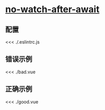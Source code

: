 # [no-watch-after-await](https://eslint.vuejs.org/rules/no-watch-after-await.html)

## 配置

<<< ./.eslintrc.js

## 错误示例

<<< ./bad.vue

## 正确示例

<<< ./good.vue

